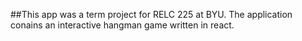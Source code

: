 ##This app was a term project for RELC 225 at BYU. The application conains an interactive hangman game written in react.
